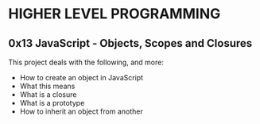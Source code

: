 # HIGHER LEVEL PROGRAMMING

## 0x13 JavaScript - Objects, Scopes and Closures

This project deals with the following, and more:
- How to create an object in JavaScript
- What this means
- What is a closure
- What is a prototype
- How to inherit an object from another
